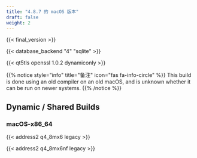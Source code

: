 ```yaml
---
title: "4.8.7 的 macOS 版本"
draft: false
weight: 2
---
```


{{< final_version >}}

{{< database_backend "4" "sqlite" >}}

{{< qt5tls openssl 1.0.2 dynamiconly >}}

{{% notice style="info" title="备注"  icon="fas fa-info-circle" %}}
This build is done using an old compiler on an old macOS, and is unknown whether it can be run on newer systems.
{{% /notice %}}

## Dynamic / Shared Builds

### macOS-x86_64

{{< address2 q4_8mx6 legacy >}}

{{< address2 q4_8mx6nf legacy >}}
